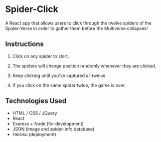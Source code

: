 # Spider-Click



A React app that allows users to click through the twelve spiders of the Spider-Verse in order to gather them before the Multiverse collapses!

## Instructions
1. Click on any spider to start. 

2. The spiders will change position randomly whenever they are clicked. 

3. Keep clicking until you've captured all twelve. 

4. If you click on the same spider twice, the game is over. 

## Technologies Used
* HTML / CSS / JQuery
* React
* Express + Node (for development)
* JSON (image and spider-info database)
* Heroku (deployment)
